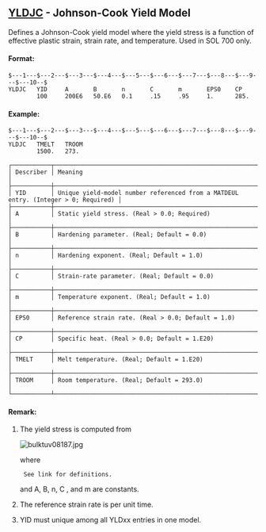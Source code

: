 ## [YLDJC](https://nexus.hexagon.com/documentationcenter/bundle/MSC_Nastran_2022.4/page/Nastran_Combined_Book/qrg/bulktuv/TOC.YLDJC.xhtml) - Johnson-Cook Yield Model

Defines a Johnson-Cook yield model where the yield stress is a function of effective plastic strain, strain rate, and temperature. Used in SOL 700 only.

#### Format:

```nastran
$---1---$---2---$---3---$---4---$---5---$---6---$---7---$---8---$---9---$---10--$
YLDJC   YID     A       B       n       C       m       EPS0    CP              
        100     200E6   50.E6   0.1     .15     .95     1.      285.            
```

#### Example:

```nastran
$---1---$---2---$---3---$---4---$---5---$---6---$---7---$---8---$---9---$---10--$
YLDJC   TMELT   TROOM                                                           
        1500.   273.                                                            
```

```text
┌───────────┬────────────────────────────────────────────────────────────────────────────────────┐
│ Describer │ Meaning                                                                            │
├───────────┼────────────────────────────────────────────────────────────────────────────────────┤
│ YID       │ Unique yield-model number referenced from a MATDEUL entry. (Integer > 0; Required) │
├───────────┼────────────────────────────────────────────────────────────────────────────────────┤
│ A         │ Static yield stress. (Real > 0.0; Required)                                        │
├───────────┼────────────────────────────────────────────────────────────────────────────────────┤
│ B         │ Hardening parameter. (Real; Default = 0.0)                                         │
├───────────┼────────────────────────────────────────────────────────────────────────────────────┤
│ n         │ Hardening exponent. (Real; Default = 1.0)                                          │
├───────────┼────────────────────────────────────────────────────────────────────────────────────┤
│ C         │ Strain-rate parameter. (Real; Default = 0.0)                                       │
├───────────┼────────────────────────────────────────────────────────────────────────────────────┤
│ m         │ Temperature exponent. (Real; Default = 1.0)                                        │
├───────────┼────────────────────────────────────────────────────────────────────────────────────┤
│ EPS0      │ Reference strain rate. (Real > 0.0; Default = 1.0)                                 │
├───────────┼────────────────────────────────────────────────────────────────────────────────────┤
│ CP        │ Specific heat. (Real > 0.0; Default = 1.E20)                                       │
├───────────┼────────────────────────────────────────────────────────────────────────────────────┤
│ TMELT     │ Melt temperature. (Real; Default = 1.E20)                                          │
├───────────┼────────────────────────────────────────────────────────────────────────────────────┤
│ TROOM     │ Room temperature. (Real; Default = 293.0)                                          │
└───────────┴────────────────────────────────────────────────────────────────────────────────────┘
```

#### Remark:

1. The yield stress is computed from

     ![bulktuv08187.jpg](https://help-be.hexagonmi.com/bundle/MSC_Nastran_2022.4/page/Nastran_Combined_Book/qrg/bulktuv/../../../assets/bulktuv08187.jpg?_LANG=enus)  

     where

        See link for definitions.

     and  A, B, n, C , and  m  are constants.

2. The reference strain rate is per unit time.
3. YID must unique among all YLDxx entries in one model.
